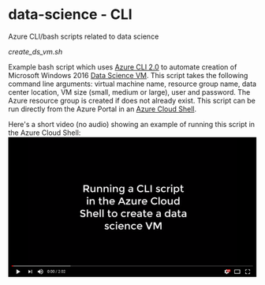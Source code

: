 # data-science - CLI
Azure CLI/bash scripts related to data science

_create_ds_vm.sh_

Example bash script which uses [Azure CLI 2.0](https://docs.microsoft.com/cli/azure/get-started-with-azure-cli?view=azure-cli-latest) to automate creation of Microsoft Windows 2016 [Data Science VM](https://docs.microsoft.com/azure/machine-learning/data-science-virtual-machine/overview). This script takes the following command line arguments: virtual machine name, resource group name, data center location, VM size (small, medium or large), user and password. The Azure resource group is created if does not already exist. This script can be run directly from the Azure Portal in an [Azure Cloud Shell](https://azure.microsoft.com/features/cloud-shell/).

Here's a short video (no audio) showing an example of running this script in the Azure Cloud Shell: [![Watch the video](./img/vid-thumbnail.PNG)](https://youtu.be/YssMXocBTgs)



